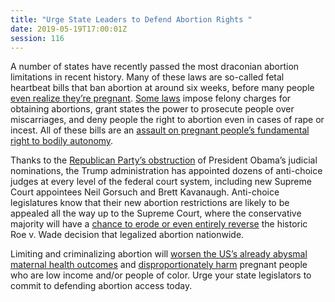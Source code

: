 ```yaml
---
title: "Urge State Leaders to Defend Abortion Rights "
date: 2019-05-19T17:00:01Z
session: 116
---
```

A number of states have recently passed the most draconian abortion limitations in recent history. Many of these laws are so-called fetal heartbeat bills that ban abortion at around six weeks, before many people [even realize they’re pregnant](https://americanpregnancy.org/week-by-week/4-weeks-pregnant/). [Some laws](https://www.theatlantic.com/politics/archive/2019/05/alabama-georgia-abortion-bills/589504/) impose felony charges for obtaining abortions, grant states the power to prosecute people over miscarriages, and deny people the right to abortion even in cases of rape or incest. All of these bills are an [assault on pregnant people’s fundamental right to bodily autonomy](https://www.un.org/en/development/desa/population/publications/pdf/policy/AbortionPoliciesReproductiveHealth.pdf). 

Thanks to the [Republican Party’s obstruction](https://www.rollcall.com/news/trumps-federal-judge-pace-matches-recent-presidents-big-twist) of President Obama’s judicial nominations, the Trump administration has appointed dozens of anti-choice judges at every level of the federal court system, including new Supreme Court appointees Neil Gorsuch and Brett Kavanaugh. Anti-choice legislatures know that their new abortion restrictions are likely to be appealed all the way up to the Supreme Court, where the conservative majority will have a [chance to erode or even entirely reverse](https://www.vox.com/2019/5/15/18623073/roe-wade-abortion-georgia-alabama-supreme-court) the historic Roe v. Wade decision that legalized abortion nationwide. 

Limiting and criminalizing abortion will [worsen the US’s already abysmal maternal health outcomes](https://www.americanprogress.org/issues/women/reports/2018/06/13/451891/limiting-abortion-access-contributes-poor-maternal-health-outcomes/) and [disproportionately harm](https://rewire.news/article/2019/02/06/restrictions-on-later-abortions-hurt-people-of-color-the-most/) pregnant people who are low income and/or people of color. Urge your state legislators to commit to defending abortion access today. 
